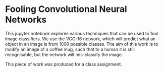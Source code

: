 # Fooling Convolutional Neural Networks

This jupyter notebook explores various techniques that can be used to fool image classifiers. We use the VGG-16 network, which will predict what an object in an image is from 1000 possible classes.
The aim of this work is to modify an image of a coffee mug, such that to a human it is still recognisable, but the network will mis-classify the image.

This piece of work was produced for a class assignment.

